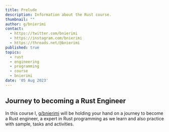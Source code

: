 ```yaml
---
title: Prelude
description: Information about the Rust course.
thumbnail: ""
author: g/bnierimi
contact:
  - https://twitter.com/bnierimi
  - https://instagram.com/bnierimi
  - https://threads.net/@bnierimi
published: true
topics:
  - rust
  - engineering
  - programming
  - course
  - bnierimi
date: '05 Aug 2023'
---
```


## Journey to becoming a Rust Engineer
In this course I, [g/bnierimi](https://bnierimi.vercel.app) will be holding your hand on a journey to become a Rust engineer, a expert in Rust programming as we learn and also practice with sample, tasks and activities.